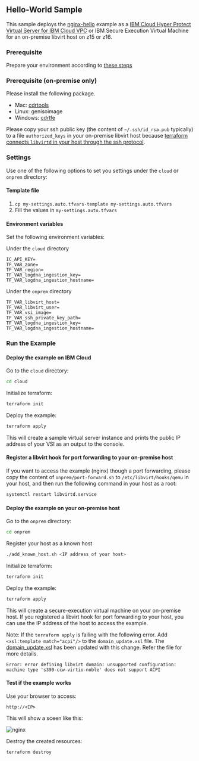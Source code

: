 ## Hello-World Sample

This sample deploys the [nginx-hello](https://hub.docker.com/r/nginxdemos/hello/) example as a [IBM Cloud Hyper Protect Virtual Server for IBM Cloud VPC](https://cloud.ibm.com/docs/vpc?topic=vpc-about-se) or IBM Secure Execution Virtual Machine for an on-premise libvirt host on z15 or z16.

### Prerequisite

Prepare your environment according to [these steps](../README.md)

### Prerequisite (on-premise only)

Please install the following package.
 - Mac: [cdrtools](https://formulae.brew.sh/formula/cdrtools) 
 - Linux: genisoimage
 - Windows: [cdrtfe](https://cdrtfe.sourceforge.io/)

Please copy your ssh public key (the content of `~/.ssh/id_rsa.pub` typically) to a file `authorized_keys` in your on-premise libvirt host because [terraform connects `libvirtd` in your host through the ssh protocol](https://wiki.libvirt.org/page/SSHSetup).

### Settings

Use one of the following options to set you settings under the `cloud` or `onprem` directory:

#### Template file

1. `cp my-settings.auto.tfvars-template my-settings.auto.tfvars`
2. Fill the values in `my-settings.auto.tfvars`

#### Environment variables

Set the following environment variables:

Under the `cloud` directory
```text
IC_API_KEY=
TF_VAR_zone=
TF_VAR_region=
TF_VAR_logdna_ingestion_key=
TF_VAR_logdna_ingestion_hostname=
```

Under the `onprem` directory
```text
TF_VAR_libvirt_host=
TF_VAR_libvirt_user=
TF_VAR_vsi_image=
TF_VAR_ssh_private_key_path=
TF_VAR_logdna_ingestion_key=
TF_VAR_logdna_ingestion_hostname=
```

### Run the Example

#### Deploy the example on IBM Cloud

Go to the `cloud` directory:

```bash
cd cloud
```

Initialize terraform:

```bash
terraform init
```

Deploy the example:

```bash
terraform apply
```

This will create a sample virtual server instance and prints the public IP address of your VSI as an output to the console. 

#### Register a libvirt hook for port forwarding to your on-premise host

 If you want to access the example (nginx) though a port forwarding, please copy the content of `onprem/port-forward.sh` to `/etc/libvirt/hooks/qemu` in your host, and then run the following command in your host as a root:

 ```bash
 systemctl restart libvirtd.service
 ```

#### Deploy the example on your on-premise host

Go to the `onprem` directory:

```bash
cd onprem
```

Register your host as a known host

```bash
./add_known_host.sh <IP address of your host>
```

Initialize terraform:

```bash
terraform init
```

Deploy the example:

```bash
terraform apply
```

This will create a secure-execution virtual machine on your on-premise host. If you registered a libvirt hook for port forwarding to your host, you can use the IP address of the host to access the example.

Note: If the `terraform apply` is failing with the following error. Add `<xsl:template match="acpi"/>` to the `domain_update.xsl` file. The [domain_update.xsl](https://github.com/ibm-hyper-protect/linuxone-vsi-automation-samples/blob/master/terraform-hpvs/nginx-hello/onprem/domain_update.xsl) has been updated with this change. Refer the file for more details.

```
Error: error defining libvirt domain: unsupported configuration: machine type 's390-ccw-virtio-noble' does not support ACPI
```

#### Test if the example works

Use your browser to access:

```text
http://<IP>
```

This will show a sceen like this:

![nginx](images/nginx.jpg)

Destroy the created resources:

```bash
terraform destroy
```
